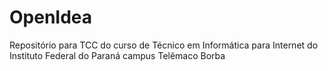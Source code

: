 # OpenIdea
Repositório para TCC do curso de Técnico em Informática para Internet do Instituto Federal do Paraná campus Telêmaco Borba
